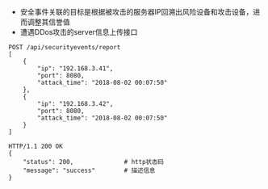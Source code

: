 * 安全事件关联的目标是根据被攻击的服务器IP回溯出风险设备和攻击设备，进而调整其信誉值
* 遭遇DDos攻击的server信息上传接口   

```
POST /api/securityevents/report   
[
    {
        "ip": "192.168.3.41",
        "port": 8080,
        "attack_time": "2018-08-02 00:07:50"
    },
    {
        "ip": "192.168.3.42",
        "port": 8080,
        "attack_time": "2018-08-02 00:07:50"
    }
]

HTTP/1.1 200 OK
{
    "status": 200,              # http状态码
    "message": "success"        # 描述信息
}
```